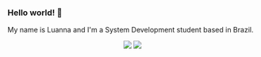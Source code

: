 ### Hello world! 👋
My name is Luanna and I'm a System Development student based in Brazil.  

<div align="center">
  <img src="https://github-readme-stats.vercel.app/api?username=Lua-da-tarde&show_icons=true&theme=github_dark&count_private=true">
  <img src="https://github-readme-stats.vercel.app/api/top-langs/?username=Lua-da-tarde&layout=compact&langs_count=16&theme=github_dark">
</div>
